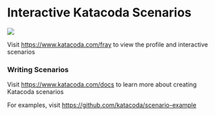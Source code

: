 # Interactive Katacoda Scenarios

[![](http://shields.katacoda.com/katacoda/fray/count.svg)](https://www.katacoda.com/fray "Get your profile on Katacoda.com")

Visit https://www.katacoda.com/fray to view the profile and interactive scenarios

### Writing Scenarios
Visit https://www.katacoda.com/docs to learn more about creating Katacoda scenarios

For examples, visit https://github.com/katacoda/scenario-example
